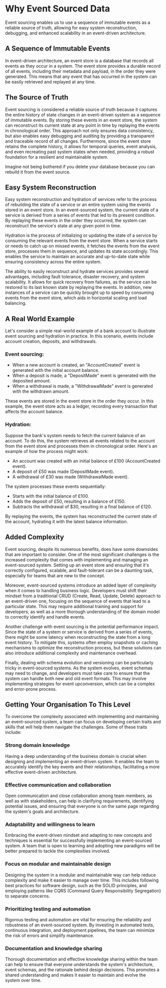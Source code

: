 

# Why Event Sourced Data

Event sourcing enables us to use a sequence of immutable events as a reliable source of truth, allowing for easy system reconstruction, debugging, and enhanced scalability in an event-driven architecture.

## A Sequence of Immutable Events

In event-driven architecture, an event store is a database that records all events as they occur in a system. The event store provides a durable record of all events, including their metadata and payload, in the order they were generated. This means that any event that has occurred in the system can be easily retrieved and replayed at any time.

## The Source of Truth

Event sourcing is considered a reliable source of truth because it captures the entire history of state changes in an event-driven system as a sequence of immutable events. By storing these events in an event store, the system can reconstruct its current state at any point in time by replaying the events in chronological order. This approach not only ensures data consistency, but also enables easy debugging and auditing by providing a transparent and traceable record of all changes. Furthermore, since the event store retains the complete history, it allows for temporal queries, event analysis, and even recreating past system states when needed, providing a robust foundation for a resilient and maintainable system.

Imagine not being bothered if you delete your database because you can rebuild it from the event source.

## Easy System Reconstruction

Easy system reconstruction and hydration of services refer to the process of rebuilding the state of a service or an entire system using the events stored in an event store. In an event-sourced system, the current state of a service is derived from a series of events that led to its present condition. By replaying these events in the order they occurred, the system can reconstruct the service's state at any given point in time.

Hydration is the process of initializing or updating the state of a service by consuming the relevant events from the event store. When a service starts or needs to catch up on missed events, it fetches the events from the event store, processes them in sequence, and updates its state accordingly. This enables the service to maintain an accurate and up-to-date state while ensuring consistency across the entire system.

The ability to easily reconstruct and hydrate services provides several advantages, including fault tolerance, disaster recovery, and system scalability. It allows for quick recovery from failures, as the service can be restored to its last known state by replaying the events. In addition, new instances of a service can be quickly brought up to speed by consuming events from the event store, which aids in horizontal scaling and load balancing.

## A Real World Example

Let's consider a simple real-world example of a bank account to illustrate event sourcing and hydration in practice. In this scenario, events include account creation, deposits, and withdrawals.

### Event sourcing:

- When a new account is created, an "AccountCreated" event is generated with the initial account balance.
- When a deposit is made, a "DepositMade" event is generated with the deposited amount.
- When a withdrawal is made, a "WithdrawalMade" event is generated with the withdrawn amount.

These events are stored in the event store in the order they occur. In this example, the event store acts as a ledger, recording every transaction that affects the account balance.

### Hydration:
Suppose the bank's system needs to fetch the current balance of an account. To do this, the system retrieves all events related to the account from the event store and processes them in chronological order. Here's an example of how the process might work:

- An account was created with an initial balance of £100 (AccountCreated event).
- A deposit of £50 was made (DepositMade event).
- A withdrawal of £30 was made (WithdrawalMade event).

The system processes these events sequentially:

- Starts with the initial balance of £100.
- Adds the deposit of £50, resulting in a balance of £150.
- Subtracts the withdrawal of $30, resulting in a final balance of £120.

By replaying the events, the system has reconstructed the current state of the account, hydrating it with the latest balance information.

## Added Complexity

Event sourcing, despite its numerous benefits, does have some downsides that are important to consider. One of the most significant challenges is the increased complexity that comes with implementing and managing an event-sourced system. Setting up an event store and ensuring that it's correctly configured, scalable, and fault-tolerant can be a daunting task, especially for teams that are new to the concept.

Moreover, event-sourced systems introduce an added layer of complexity when it comes to handling business logic. Developers must shift their mindset from a traditional CRUD (Create, Read, Update, Delete) approach to an event-driven one, focusing on the sequence of events that lead to a particular state. This may require additional training and support for developers, as well as a more thorough understanding of the domain model to correctly identify and handle events.

Another challenge with event sourcing is the potential performance impact. Since the state of a system or service is derived from a series of events, there might be some latency when reconstructing the state from a long event history. To mitigate this, systems often employ snapshots or caching mechanisms to optimize the reconstruction process, but these solutions can also introduce additional complexity and maintenance overhead.

Finally, dealing with schema evolution and versioning can be particularly tricky in event-sourced systems. As the system evolves, event schemas may need to change, and developers must take care to ensure that the system can handle both new and old event formats. This may involve implementing strategies for event upconversion, which can be a complex and error-prone process.

## Getting Your Organisation To This Level

To overcome the complexity associated with implementing and maintaining an event-sourced system, a team can focus on developing certain traits and skills that will help them navigate the challenges. Some of these traits include:

### Strong domain knowledge

Having a deep understanding of the business domain is crucial when designing and implementing an event-driven system. It enables the team to accurately identify the key events and their relationships, facilitating a more effective event-driven architecture.

### Effective communication and collaboration

Open communication and close collaboration among team members, as well as with stakeholders, can help in clarifying requirements, identifying potential issues, and ensuring that everyone is on the same page regarding the system's goals and architecture.

### Adaptability and willingness to learn

Embracing the event-driven mindset and adapting to new concepts and techniques is essential for successfully implementing an event-sourced system. A team that is open to learning and adopting new paradigms will be better prepared to tackle the complexities involved.

### Focus on modular and maintainable design

Designing the system in a modular and maintainable way can help reduce complexity and make it easier to manage over time. This includes following best practices for software design, such as the SOLID principles, and employing patterns like CQRS (Command Query Responsibility Segregation) to separate concerns.

### Prioritizing testing and automation

Rigorous testing and automation are vital for ensuring the reliability and robustness of an event-sourced system. By investing in automated tests, continuous integration, and deployment pipelines, the team can minimize the risk of errors and simplify maintenance.

### Documentation and knowledge sharing

Thorough documentation and effective knowledge sharing within the team can help to ensure that everyone understands the system's architecture, event schemas, and the rationale behind design decisions. This promotes a shared understanding and makes it easier to maintain and evolve the system over time.




